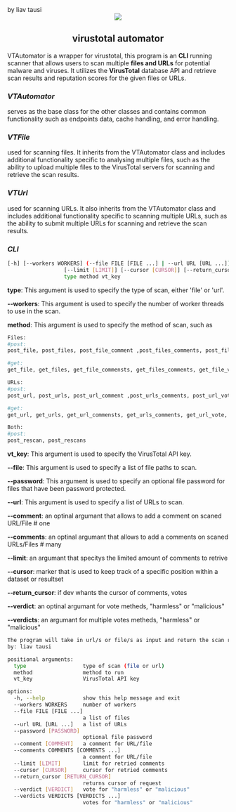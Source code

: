 <div align="left">by liav tausi</div>
<div align="center">
    <img src="https://user-images.githubusercontent.com/50721644/212086526-2fdd00bb-057d-44b5-afcf-9143c1dd78af.png">
    <h2 align="center">virustotal automator</h2>
</div>







VTAutomator is a wrapper for virustotal, this program is an **CLI** running scanner that allows users to scan multiple **files and URLs** for potential malware and viruses. It utilizes the **VirusTotal** database API and retrieve scan results and reputation scores for the given files or URLs.

### *VTAutomator* 
serves as the base class for the other classes and contains common functionality such as endpoints data, cache handling, and error handling.

### *VTFile*
used for scanning files. It inherits from the VTAutomator class and includes additional functionality specific to analysing multiple files, such as the ability to upload multiple files to the VirusTotal servers for scanning and retrieve the scan results.

### *VTUrl*
used for scanning URLs. It also inherits from the VTAutomator class and includes additional functionality specific to scanning multiple URLs, such as the ability to submit multiple URLs for scanning and retrieve the scan results.

### *CLI*
```bash
[-h] [--workers WORKERS] (--file FILE [FILE ...] | --url URL [URL ...]) [--password [PASSWORD]] [--comment [COMMENT]] [--comments COMMENTS [COMMENTS ...]]
                  [--limit [LIMIT]] [--cursor [CURSOR]] [--return_cursor [RETURN_CURSOR]] [--verdict [VERDICT]] [--verdicts VERDICTS [VERDICTS ...]]
                  type method vt_key
```


**type**:  This argument is used to specify the type of scan, either 'file' or 'url'.

**--workers**:  This argument is used to specify the number of worker threads to use in the scan.

**method**:  This argument is used to specify the method of scan, such as 

 ```python 
Files:
#post:
post_file, post_files, post_file_comment ,post_files_comments, post_file_vote, post_files_votes, post_get_file, post_get_files

#get:
get_file, get_files, get_file_commensts, get_files_comments, get_file_vote, get_files_votes

URLs:
#post:
post_url, post_urls, post_url_comment ,post_urls_comments, post_url_vote, post_urls_votes, post_get_url, post_get_urls

#get:
get_url, get_urls, get_url_commensts, get_urls_comments, get_url_vote, get_urs_votes

Both:
#post:
post_rescan, post_rescans
```

**vt_key**:  This argument is used to specify the VirusTotal API key.

**--file**:  This argument is used to specify a list of file paths to scan.

**--password**:  This argument is used to specify an optional file password for files that have been password protected.

**--url**:  This argument is used to specify a list of URLs to scan.

**--comment**: an optinal argumant that allows to add a comment on scaned URL/File # one

**--comments**: an optinal argumant that allows to add a comments on scaned URLs/Files # many

**--limit**: an argumant that specitys the limited amount of comments to retrive 

**--cursor**: marker that is used to keep track of a specific position within a dataset or resultset

**--return_cursor**: if dev whants the cursor of comments, votes

**--verdict**: an optinal argumant for vote metheds, "harmless" or "malicious"

**--verdicts**: an argumant for multiple votes metheds, "harmless" or "malicious"


```bash
The program will take in url/s or file/s as input and return the scan results from the VirusTotal database 
by: liav tausi

positional arguments:
  type                  type of scan (file or url)
  method                method to run
  vt_key                VirusTotal API key

options:
  -h, --help            show this help message and exit
  --workers WORKERS     number of workers
  --file FILE [FILE ...]
                        a list of files
  --url URL [URL ...]   a list of URLs
  --password [PASSWORD]
                        optional file password
  --comment [COMMENT]   a comment for URL/file
  --comments COMMENTS [COMMENTS ...]
                        a comment for URL/file
  --limit [LIMIT]       limit for retried comments
  --cursor [CURSOR]     cursor for retried comments
  --return_cursor [RETURN_CURSOR]
                        returns cursor of request
  --verdict [VERDICT]   vote for "harmless" or "malicious"
  --verdicts VERDICTS [VERDICTS ...]
                        votes for "harmless" or "malicious"

  ```



